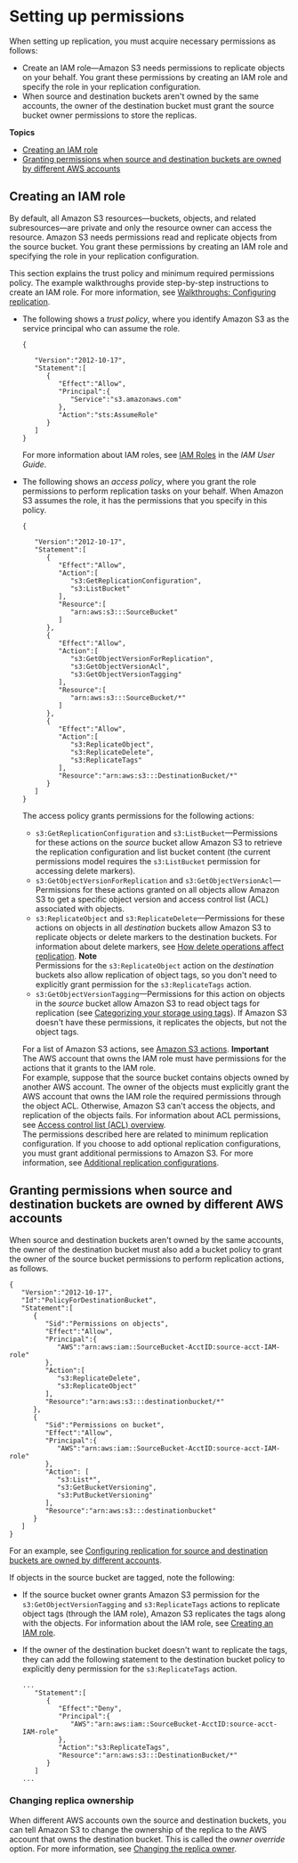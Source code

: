 # Setting up permissions<a name="setting-repl-config-perm-overview"></a>

When setting up replication, you must acquire necessary permissions as follows:
+ Create an IAM role—Amazon S3 needs permissions to replicate objects on your behalf\. You grant these permissions by creating an IAM role and specify the role in your replication configuration\.
+ When source and destination buckets aren't owned by the same accounts, the owner of the destination bucket must grant the source bucket owner permissions to store the replicas\.

**Topics**
+ [Creating an IAM role](#setting-repl-config-same-acctowner)
+ [Granting permissions when source and destination buckets are owned by different AWS accounts](#setting-repl-config-crossacct)

## Creating an IAM role<a name="setting-repl-config-same-acctowner"></a>



By default, all Amazon S3 resources—buckets, objects, and related subresources—are private and only the resource owner can access the resource\. Amazon S3 needs permissions read and replicate objects from the source bucket\. You grant these permissions by creating an IAM role and specifying the role in your replication configuration\. 

This section explains the trust policy and minimum required permissions policy\. The example walkthroughs provide step\-by\-step instructions to create an IAM role\. For more information, see [Walkthroughs: Configuring replication](replication-example-walkthroughs.md)\.


+ The following shows a *trust policy*, where you identify Amazon S3 as the service principal who can assume the role\.

  ```
  {

     "Version":"2012-10-17",
     "Statement":[
        {
           "Effect":"Allow",
           "Principal":{
              "Service":"s3.amazonaws.com"
           },
           "Action":"sts:AssumeRole"
        }
     ]
  }
  ```

  For more information about IAM roles, see [IAM Roles](https://docs.aws.amazon.com/IAM/latest/UserGuide/id_roles.html) in the *IAM User Guide*\.
+ The following shows an *access policy*, where you grant the role permissions to perform replication tasks on your behalf\. When Amazon S3 assumes the role, it has the permissions that you specify in this policy\.

  ```
  {

     "Version":"2012-10-17",
     "Statement":[
        {
           "Effect":"Allow",
           "Action":[
              "s3:GetReplicationConfiguration",
              "s3:ListBucket"
           ],
           "Resource":[
              "arn:aws:s3:::SourceBucket"
           ]
        },
        {
           "Effect":"Allow",
           "Action":[
              "s3:GetObjectVersionForReplication",
              "s3:GetObjectVersionAcl",
              "s3:GetObjectVersionTagging"
           ],
           "Resource":[
              "arn:aws:s3:::SourceBucket/*"
           ]
        },
        {
           "Effect":"Allow",
           "Action":[
              "s3:ReplicateObject",
              "s3:ReplicateDelete",
              "s3:ReplicateTags"
           ],
           "Resource":"arn:aws:s3:::DestinationBucket/*"
        }
     ]
  }
  ```

  The access policy grants permissions for the following actions:
  +  `s3:GetReplicationConfiguration` and `s3:ListBucket`—Permissions for these actions on the *source* bucket allow Amazon S3 to retrieve the replication configuration and list bucket content \(the current permissions model requires the `s3:ListBucket` permission for accessing delete markers\)\.
  + `s3:GetObjectVersionForReplication` and `s3:GetObjectVersionAcl`— Permissions for these actions granted on all objects allow Amazon S3 to get a specific object version and access control list \(ACL\) associated with objects\. 
  + `s3:ReplicateObject` and `s3:ReplicateDelete`—Permissions for these actions on objects in all *destination* buckets allow Amazon S3 to replicate objects or delete markers to the destination buckets\. For information about delete markers, see [How delete operations affect replication](replication-what-is-isnot-replicated.md#replication-delete-op)\. 
**Note**  
Permissions for the `s3:ReplicateObject` action on the *destination* buckets also allow replication of object tags, so you don't need to explicitly grant permission for the `s3:ReplicateTags` action\.
  + `s3:GetObjectVersionTagging`—Permissions for this action on objects in the *source* bucket allow Amazon S3 to read object tags for replication \(see [Categorizing your storage using tags](object-tagging.md)\)\. If Amazon S3 doesn't have these permissions, it replicates the objects, but not the object tags\.

  For a list of Amazon S3 actions, see [Amazon S3 actions](using-with-s3-actions.md)\.
**Important**  
The AWS account that owns the IAM role must have permissions for the actions that it grants to the IAM role\.   
For example, suppose that the source bucket contains objects owned by another AWS account\. The owner of the objects must explicitly grant the AWS account that owns the IAM role the required permissions through the object ACL\. Otherwise, Amazon S3 can't access the objects, and replication of the objects fails\. For information about ACL permissions, see [Access control list \(ACL\) overview](acl-overview.md)\.  
The permissions described here are related to minimum replication configuration\. If you choose to add optional replication configurations, you must grant additional permissions to Amazon S3\. For more information, see [Additional replication configurations](replication-additional-configs.md)\. 

## Granting permissions when source and destination buckets are owned by different AWS accounts<a name="setting-repl-config-crossacct"></a>

When source and destination buckets aren't owned by the same accounts, the owner of the destination bucket must also add a bucket policy to grant the owner of the source bucket permissions to perform replication actions, as follows\. 

```
{
   "Version":"2012-10-17",
   "Id":"PolicyForDestinationBucket",
   "Statement":[
      {
         "Sid":"Permissions on objects",
         "Effect":"Allow",
         "Principal":{
            "AWS":"arn:aws:iam::SourceBucket-AcctID:source-acct-IAM-role"
         },
         "Action":[
            "s3:ReplicateDelete",
            "s3:ReplicateObject"
         ],
         "Resource":"arn:aws:s3:::destinationbucket/*"
      },
      {
         "Sid":"Permissions on bucket",
         "Effect":"Allow",
         "Principal":{
            "AWS":"arn:aws:iam::SourceBucket-AcctID:source-acct-IAM-role"
         },
         "Action": [
            "s3:List*",
            "s3:GetBucketVersioning",
            "s3:PutBucketVersioning"
         ],
         "Resource":"arn:aws:s3:::destinationbucket"
      }
   ]
}
```

For an example, see [Configuring replication for source and destination buckets are owned by different accounts](replication-walkthrough-2.md)\.

If objects in the source bucket are tagged, note the following:
+ If the source bucket owner grants Amazon S3 permission for the `s3:GetObjectVersionTagging` and `s3:ReplicateTags` actions to replicate object tags \(through the IAM role\), Amazon S3 replicates the tags along with the objects\. For information about the IAM role, see [Creating an IAM role](#setting-repl-config-same-acctowner)\. 
+ If the owner of the destination bucket doesn't want to replicate the tags, they can add the following statement to the destination bucket policy to explicitly deny permission for the `s3:ReplicateTags` action\.

  ```
  ...
     "Statement":[
        {
           "Effect":"Deny",
           "Principal":{
              "AWS":"arn:aws:iam::SourceBucket-AcctID:source-acct-IAM-role"
           },
           "Action":"s3:ReplicateTags",
           "Resource":"arn:aws:s3:::DestinationBucket/*"
        }
     ]
  ...
  ```

### Changing replica ownership<a name="change-replica-ownership"></a>

When different AWS accounts own the source and destination buckets, you can tell Amazon S3 to change the ownership of the replica to the AWS account that owns the destination bucket\. This is called the *owner override* option\. For more information, see [Changing the replica owner](replication-change-owner.md)\.